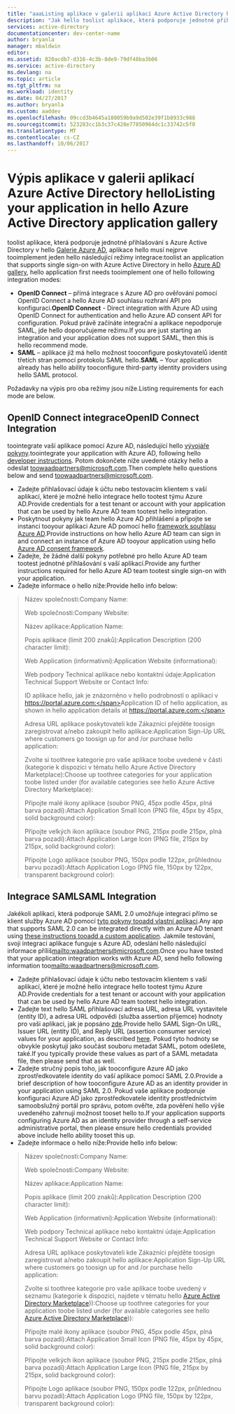 ```yaml
---
title: "aaaListing aplikace v galerii aplikací Azure Active Directory hello"
description: "Jak hello toolist aplikace, která podporuje jednotné přihlašování v galerii Azure Active Directory | Microsoft Azure"
services: active-directory
documentationcenter: dev-center-name
author: bryanla
manager: mbaldwin
editor: 
ms.assetid: 820acdb7-d316-4c3b-8de9-79df48ba3b06
ms.service: active-directory
ms.devlang: na
ms.topic: article
ms.tgt_pltfrm: na
ms.workload: identity
ms.date: 04/27/2017
ms.author: bryanla
ms.custom: aaddev
ms.openlocfilehash: 09ccd3b4645a180059b9a9d502e39f1b8933c988
ms.sourcegitcommit: 523283cc1b3c37c428e77850964dc1c33742c5f0
ms.translationtype: MT
ms.contentlocale: cs-CZ
ms.lasthandoff: 10/06/2017
---
```

# <a name="listing-your-application-in-hello-azure-active-directory-application-gallery"></a><span data-ttu-id="cab14-103">Výpis aplikace v galerii aplikací Azure Active Directory hello</span><span class="sxs-lookup"><span data-stu-id="cab14-103">Listing your application in hello Azure Active Directory application gallery</span></span>
<span data-ttu-id="cab14-104">toolist aplikace, která podporuje jednotné přihlašování s Azure Active Directory v hello [Galerie Azure AD](https://azure.microsoft.com/marketplace/active-directory/all/), aplikace hello musí nejprve tooimplement jeden hello následující režimy integrace:</span><span class="sxs-lookup"><span data-stu-id="cab14-104">toolist an application that supports single sign-on with Azure Active Directory in hello [Azure AD gallery](https://azure.microsoft.com/marketplace/active-directory/all/), hello application first needs tooimplement one of hello following integration modes:</span></span>

* <span data-ttu-id="cab14-105">**OpenID Connect** – přímá integrace s Azure AD pro ověřování pomocí OpenID Connect a hello Azure AD souhlasu rozhraní API pro konfiguraci.</span><span class="sxs-lookup"><span data-stu-id="cab14-105">**OpenID Connect** - Direct integration with Azure AD using OpenID Connect for authentication and hello Azure AD consent API for configuration.</span></span> <span data-ttu-id="cab14-106">Pokud právě začínáte integrační a aplikace nepodporuje SAML, jde hello doporučujeme režimu.</span><span class="sxs-lookup"><span data-stu-id="cab14-106">If you are just starting an integration and your application does not support SAML, then this is hello recommend mode.</span></span>
* <span data-ttu-id="cab14-107">**SAML** – aplikace již má hello možnost tooconfigure poskytovatelů identit třetích stran pomocí protokolu SAML hello.</span><span class="sxs-lookup"><span data-stu-id="cab14-107">**SAML** – Your application already has hello ability tooconfigure third-party identity providers using hello SAML protocol.</span></span>

<span data-ttu-id="cab14-108">Požadavky na výpis pro oba režimy jsou níže.</span><span class="sxs-lookup"><span data-stu-id="cab14-108">Listing requirements for each mode are below.</span></span>

## <a name="openid-connect-integration"></a><span data-ttu-id="cab14-109">OpenID Connect integrace</span><span class="sxs-lookup"><span data-stu-id="cab14-109">OpenID Connect Integration</span></span>
<span data-ttu-id="cab14-110">toointegrate vaší aplikace pomocí Azure AD, následující hello [vývojáře pokyny](active-directory-authentication-scenarios.md).</span><span class="sxs-lookup"><span data-stu-id="cab14-110">toointegrate your application with Azure AD, following hello [developer instructions](active-directory-authentication-scenarios.md).</span></span> <span data-ttu-id="cab14-111">Potom dokončete níže uvedené otázky hello a odeslat toowaadpartners@microsoft.com.</span><span class="sxs-lookup"><span data-stu-id="cab14-111">Then complete hello questions below and send toowaadpartners@microsoft.com.</span></span>

* <span data-ttu-id="cab14-112">Zadejte přihlašovací údaje k účtu nebo testovacím klientem s vaší aplikací, které je možné hello integrace hello tootest týmu Azure AD.</span><span class="sxs-lookup"><span data-stu-id="cab14-112">Provide credentials for a test tenant or account with your application that can be used by hello Azure AD team tootest hello integration.</span></span>  
* <span data-ttu-id="cab14-113">Poskytnout pokyny jak team hello Azure AD přihlášení a připojte se instanci tooyour aplikaci Azure AD pomocí hello [framework souhlasu Azure AD](active-directory-integrating-applications.md#overview-of-the-consent-framework).</span><span class="sxs-lookup"><span data-stu-id="cab14-113">Provide instructions on how hello Azure AD team can sign in and connect an instance of Azure AD tooyour application using hello [Azure AD consent framework](active-directory-integrating-applications.md#overview-of-the-consent-framework).</span></span> 
* <span data-ttu-id="cab14-114">Zadejte, že žádné další pokyny potřebné pro hello Azure AD team tootest jednotné přihlašování s vaší aplikací.</span><span class="sxs-lookup"><span data-stu-id="cab14-114">Provide any further instructions required for hello Azure AD team tootest single sign-on with your application.</span></span> 
* <span data-ttu-id="cab14-115">Zadejte informace o hello níže:</span><span class="sxs-lookup"><span data-stu-id="cab14-115">Provide hello info below:</span></span>

> <span data-ttu-id="cab14-116">Název společnosti:</span><span class="sxs-lookup"><span data-stu-id="cab14-116">Company Name:</span></span>
> 
> <span data-ttu-id="cab14-117">Web společnosti:</span><span class="sxs-lookup"><span data-stu-id="cab14-117">Company Website:</span></span>
> 
> <span data-ttu-id="cab14-118">Název aplikace:</span><span class="sxs-lookup"><span data-stu-id="cab14-118">Application Name:</span></span>
> 
> <span data-ttu-id="cab14-119">Popis aplikace (limit 200 znaků):</span><span class="sxs-lookup"><span data-stu-id="cab14-119">Application Description (200 character limit):</span></span>
> 
> <span data-ttu-id="cab14-120">Web Application (informativní):</span><span class="sxs-lookup"><span data-stu-id="cab14-120">Application Website (informational):</span></span>
> 
> <span data-ttu-id="cab14-121">Web podpory Technical aplikace nebo kontaktní údaje:</span><span class="sxs-lookup"><span data-stu-id="cab14-121">Application Technical Support Website or Contact Info:</span></span>
> 
> <span data-ttu-id="cab14-122">ID aplikace hello, jak je znázorněno v hello podrobností o aplikaci v https://portal.azure.com:</span><span class="sxs-lookup"><span data-stu-id="cab14-122">Application  ID of hello application, as shown in hello application details at https://portal.azure.com:</span></span>
> 
> <span data-ttu-id="cab14-123">Adresa URL aplikace poskytovateli kde Zákazníci přejděte toosign zaregistrovat a/nebo zakoupit hello aplikace:</span><span class="sxs-lookup"><span data-stu-id="cab14-123">Application Sign-Up URL where customers go toosign up for and /or purchase hello application:</span></span>
> 
> <span data-ttu-id="cab14-124">Zvolte si toothree kategorie pro vaše aplikace toobe uvedené v části (kategorie k dispozici v tématu hello Azure Active Directory Marketplace):</span><span class="sxs-lookup"><span data-stu-id="cab14-124">Choose up toothree categories for your application toobe listed under (for available categories see hello Azure Active Directory Marketplace):</span></span>
> 
> <span data-ttu-id="cab14-125">Připojte malé ikony aplikace (soubor PNG, 45px podle 45px, plná barva pozadí):</span><span class="sxs-lookup"><span data-stu-id="cab14-125">Attach Application Small Icon (PNG file, 45px by 45px, solid background color):</span></span>
> 
> <span data-ttu-id="cab14-126">Připojte velkých ikon aplikace (soubor PNG, 215px podle 215px, plná barva pozadí):</span><span class="sxs-lookup"><span data-stu-id="cab14-126">Attach Application Large Icon (PNG file, 215px by 215px, solid background color):</span></span>
> 
> <span data-ttu-id="cab14-127">Připojte Logo aplikace (soubor PNG, 150px podle 122px, průhlednou barvu pozadí):</span><span class="sxs-lookup"><span data-stu-id="cab14-127">Attach Application Logo (PNG file, 150px by 122px, transparent background color):</span></span>
> 
> 

## <a name="saml-integration"></a><span data-ttu-id="cab14-128">Integrace SAML</span><span class="sxs-lookup"><span data-stu-id="cab14-128">SAML Integration</span></span>
<span data-ttu-id="cab14-129">Jakékoli aplikaci, která podporuje SAML 2.0 umožňuje integraci přímo se klient služby Azure AD pomocí [tyto pokyny tooadd vlastní aplikaci](../active-directory-saas-custom-apps.md).</span><span class="sxs-lookup"><span data-stu-id="cab14-129">Any app that supports SAML 2.0 can be integrated directly with an Azure AD tenant using [these instructions tooadd a custom application](../active-directory-saas-custom-apps.md).</span></span> <span data-ttu-id="cab14-130">Jakmile testování, svoji integraci aplikace funguje s Azure AD, odeslání hello následující informace příliš<mailto:waadpartners@microsoft.com>.</span><span class="sxs-lookup"><span data-stu-id="cab14-130">Once you have tested that your application integration works with Azure AD, send hello following information too<mailto:waadpartners@microsoft.com>.</span></span>

* <span data-ttu-id="cab14-131">Zadejte přihlašovací údaje k účtu nebo testovacím klientem s vaší aplikací, které je možné hello integrace hello tootest týmu Azure AD.</span><span class="sxs-lookup"><span data-stu-id="cab14-131">Provide credentials for a test tenant or account with your application that can be used by hello Azure AD team tootest hello integration.</span></span>  
* <span data-ttu-id="cab14-132">Zadejte text hello SAML přihlašovací adresa URL, adresa URL vystavitele (entity ID), a adresa URL odpovědi (služba assertion příjemce) hodnoty pro vaši aplikaci, jak je popsáno [zde](../active-directory-saas-custom-apps.md).</span><span class="sxs-lookup"><span data-stu-id="cab14-132">Provide hello SAML Sign-On URL, Issuer URL (entity ID), and Reply URL (assertion consumer service) values for your application, as described [here](../active-directory-saas-custom-apps.md).</span></span> <span data-ttu-id="cab14-133">Pokud tyto hodnoty se obvykle poskytují jako součást souboru metadat SAML, potom odešlete, také.</span><span class="sxs-lookup"><span data-stu-id="cab14-133">If you typically provide these values as part of a SAML metadata file, then please send that as well.</span></span>
* <span data-ttu-id="cab14-134">Zadejte stručný popis toho, jak tooconfigure Azure AD jako zprostředkovatele identity do vaší aplikace pomocí SAML 2.0.</span><span class="sxs-lookup"><span data-stu-id="cab14-134">Provide a brief description of how tooconfigure Azure AD as an identity provider in your application using SAML 2.0.</span></span> <span data-ttu-id="cab14-135">Pokud vaše aplikace podporuje konfiguraci Azure AD jako zprostředkovatele identity prostřednictvím samoobslužný portál pro správu, potom ověřte, zda pověření hello výše uvedeného zahrnují možnost tooset hello to.</span><span class="sxs-lookup"><span data-stu-id="cab14-135">If your application supports configuring Azure AD as an identity provider through a self-service administrative portal, then please ensure hello credentials provided above include hello ability tooset this up.</span></span>
* <span data-ttu-id="cab14-136">Zadejte informace o hello níže:</span><span class="sxs-lookup"><span data-stu-id="cab14-136">Provide hello info below:</span></span>

> <span data-ttu-id="cab14-137">Název společnosti:</span><span class="sxs-lookup"><span data-stu-id="cab14-137">Company Name:</span></span>
> 
> <span data-ttu-id="cab14-138">Web společnosti:</span><span class="sxs-lookup"><span data-stu-id="cab14-138">Company Website:</span></span>
> 
> <span data-ttu-id="cab14-139">Název aplikace:</span><span class="sxs-lookup"><span data-stu-id="cab14-139">Application Name:</span></span>
> 
> <span data-ttu-id="cab14-140">Popis aplikace (limit 200 znaků):</span><span class="sxs-lookup"><span data-stu-id="cab14-140">Application Description (200 character limit):</span></span>
> 
> <span data-ttu-id="cab14-141">Web Application (informativní):</span><span class="sxs-lookup"><span data-stu-id="cab14-141">Application Website (informational):</span></span>
> 
> <span data-ttu-id="cab14-142">Web podpory Technical aplikace nebo kontaktní údaje:</span><span class="sxs-lookup"><span data-stu-id="cab14-142">Application Technical Support Website or Contact Info:</span></span>
> 
> <span data-ttu-id="cab14-143">Adresa URL aplikace poskytovateli kde Zákazníci přejděte toosign zaregistrovat a/nebo zakoupit hello aplikace:</span><span class="sxs-lookup"><span data-stu-id="cab14-143">Application Sign-Up URL where customers go toosign up for and /or purchase hello application:</span></span>
> 
> <span data-ttu-id="cab14-144">Zvolte si toothree kategorie pro vaše aplikace toobe uvedený v seznamu (kategorie k dispozici, najdete v tématu hello [Azure Active Directory Marketplace](https://azure.microsoft.com/marketplace/active-directory/))):</span><span class="sxs-lookup"><span data-stu-id="cab14-144">Choose up toothree categories for your application toobe listed under (for available categories see hello [Azure Active Directory Marketplace](https://azure.microsoft.com/marketplace/active-directory/))):</span></span>
> 
> <span data-ttu-id="cab14-145">Připojte malé ikony aplikace (soubor PNG, 45px podle 45px, plná barva pozadí):</span><span class="sxs-lookup"><span data-stu-id="cab14-145">Attach Application Small Icon (PNG file, 45px by 45px, solid background color):</span></span>
> 
> <span data-ttu-id="cab14-146">Připojte velkých ikon aplikace (soubor PNG, 215px podle 215px, plná barva pozadí):</span><span class="sxs-lookup"><span data-stu-id="cab14-146">Attach Application Large Icon (PNG file, 215px by 215px, solid background color):</span></span>
> 
> <span data-ttu-id="cab14-147">Připojte Logo aplikace (soubor PNG, 150px podle 122px, průhlednou barvu pozadí):</span><span class="sxs-lookup"><span data-stu-id="cab14-147">Attach Application Logo (PNG file, 150px by 122px, transparent background color):</span></span>
> 
> 

